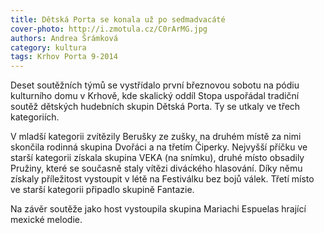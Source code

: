 ```yaml
---
title: Dětská Porta se konala už po sedmadvacáté
cover-photo: http://i.zmotula.cz/C0rArMG.jpg
authors: Andrea Šrámková
category: kultura
tags: Krhov Porta 9-2014
---
```


Deset soutěžních týmů se vystřídalo první březnovou sobotu na pódiu kulturního domu v Krhově, kde skalický oddíl Stopa uspořádal tradiční soutěž dětských hudebních skupin Dětská Porta. Ty se utkaly ve třech kategoriích.

V mladší kategorii zvítězily Berušky ze zušky, na druhém místě za nimi skončila rodinná skupina Dvořáci a na třetím Čiperky. Nejvyšší příčku ve starší kategorii získala skupina VEKA (na snímku), druhé místo obsadily Pružiny, které se současně staly vítězi diváckého hlasování. Díky němu získaly příležitost vystoupit v létě na Festiválku bez bojů válek. Třetí místo ve starší kategorii připadlo skupině Fantazie.

Na závěr soutěže jako host vystoupila skupina Mariachi Espuelas hrající mexické melodie.